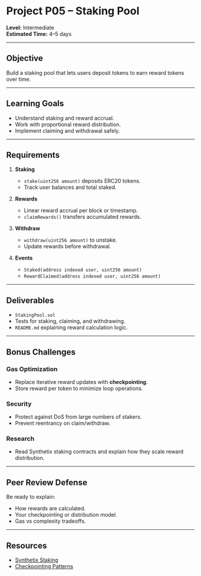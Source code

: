 # Project P05 – Staking Pool

**Level:** Intermediate  
**Estimated Time:** 4–5 days  

---

## Objective
Build a staking pool that lets users deposit tokens to earn reward tokens over time.

---

## Learning Goals
- Understand staking and reward accrual.
- Work with proportional reward distribution.
- Implement claiming and withdrawal safely.

---

## Requirements
1. **Staking**
   - `stake(uint256 amount)` deposits ERC20 tokens.
   - Track user balances and total staked.

2. **Rewards**
   - Linear reward accrual per block or timestamp.
   - `claimRewards()` transfers accumulated rewards.

3. **Withdraw**
   - `withdraw(uint256 amount)` to unstake.
   - Update rewards before withdrawal.

4. **Events**
   - `Staked(address indexed user, uint256 amount)`
   - `RewardClaimed(address indexed user, uint256 amount)`

---

## Deliverables
- `StakingPool.sol`
- Tests for staking, claiming, and withdrawing.
- `README.md` explaining reward calculation logic.

---

## Bonus Challenges
### Gas Optimization
- Replace iterative reward updates with **checkpointing**.
- Store reward per token to minimize loop operations.

### Security
- Protect against DoS from large numbers of stakers.
- Prevent reentrancy on claim/withdraw.

### Research
- Read Synthetix staking contracts and explain how they scale reward distribution.

---

## Peer Review Defense
Be ready to explain:
- How rewards are calculated.
- Your checkpointing or distribution model.
- Gas vs complexity tradeoffs.

---

## Resources
- [Synthetix Staking](https://docs.synthetix.io/)
- [Checkpointing Patterns](https://blog.openzeppelin.com/optimizing-gas-costs-in-erc20-transfers)
